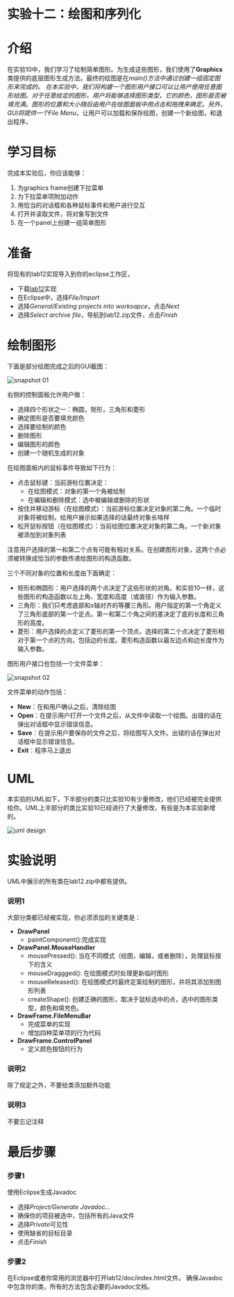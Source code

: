 实验十二：绘图和序列化
======

# 介绍
在实验10中，我们学习了绘制简单图形。为生成这些图形，我们使用了**Graphics**类提供的底层图形生成方法。最终的绘图是在*main()*方法中通过创建一组固定图形来完成的。
在本实验中，我们将构建一个图形用户接口可以让用户使用任意图形绘图。对于任意给定的图形，用户将能够选择图形类型，它的颜色，图形是否被填充满。图形的位置和大小随后由用户在绘图面板中用点击和拖拽来确定。另外，GUI将提供一个*File Menu*，让用户可以加载和保存绘图，创建一个新绘图，和退出程序。


# 学习目标
完成本实验后，你应该能够：
1. 为graphics frame创建下拉菜单
2. 为下拉菜单项附加动作
3. 用恰当的对话框和各种鼠标事件和用户进行交互
4. 打开并读取文件，将对象写到文件
5. 在一个panel上创建一组简单图形

# 准备
将现有的lab12实现导入到你的eclipse工作区，
- 下载[lab12](lab12.zip)实现
- 在Eclipse中，选择*File/Import*
- 选择*General/Existing projects into worksapce*，点击*Next*
- 选择*Select archive file*，导航到lab12.zip文件，点击*Finish*

# 绘制图形
下面是部分绘图完成之后的GUI截图：

![snapshot 01](images/snapshot_01.png)

右侧的控制面板允许用户做：
- 选择四个形状之一：椭圆，矩形，三角形和菱形
- 确定图形是否要填充颜色
- 选择要绘制的颜色
- 删除图形
- 编辑图形的颜色
- 创建一个随机生成的对象

在绘图面板内的鼠标事件导致如下行为：

- 点击鼠标键：当前游标位置决定：
    - 在绘图模式：对象的第一个角被绘制
    - 在编辑和删除模式：选中被编辑或删除的形状
- 按住并移动游标（在绘图模式）：当前游标位置决定对象的第二角。一个临时对象将被绘制，给用户展示如果选择的话最终对象长啥样
- 松开鼠标按钮（在绘图模式）：当前绘图位置决定对象的第二角。一个新对象被添加到对象列表

注意用户选择的第一和第二个点有可能有相对关系。在创建图形对象，这两个点必须被转换成恰当的参数传递给图形的构造函数。

三个不同对象的位置和长度由下面确定：

- 矩形和椭圆形：用户选择的两个点决定了这些形状的对角。和实验10一样，这些图形的构造函数以左上角、宽度和高度（或直径）作为输入参数。
- 三角形：我们只考虑底部和x轴对齐的等腰三角形。用户指定的第一个角定义了三角形底部的第一个定点。第一和第二个角之间的差决定了底的长度和三角形的高度。
- 菱形：用户选择的点定义了菱形的第一个顶点。选择的第二个点决定了菱形相对于第一个点的方向，包括边的长度。菱形构造函数以最左边点和边长度作为输入参数。

图形用户接口也包括一个文件菜单：

![snapshot 02](images/snapshot_02.png)

文件菜单的动作包括：

- **New**：在和用户确认之后，清除绘图
- **Open**：在提示用户打开一个文件之后，从文件中读取一个绘图。出错的话在弹出对话框中显示错误信息。
- **Save**：在提示用户要保存的文件之后，将绘图写入文件。出错的话在弹出对话框中显示错误信息。
- **Exit**：程序马上退出

# UML
本实验的UML如下，下半部分的类只比实验10有少量修改，他们已经被完全提供给你。UML上半部分的类比实验10已经进行了大量修改，有些是为本实验新增的。

![uml design](images/uml_design.png)



# 实验说明
UML中展示的所有类在lab12.zip中都有提供。

### 说明1
大部分类都已经被实现，你必须添加的关键类是：
- **DrawPanel**
    - paintComponent():完成实现
- **DrawPanel.MouseHandler**
    - mousePressed(): 当在不同模式（绘图，编辑，或者删除），处理鼠标按下的含义
    - mouseDraggged(): 在绘图模式时处理更新临时图形
    - mouseReleased(): 在绘图模式时最终定案绘制的图形，并将其添加到图形列表
    - createShape(): 创建正确的图形，取决于鼠标选中的点，选中的图形类型，颜色和填充色。
- **DrawFrame.FileMenuBar**
    - 完成菜单的实现
    - 增加四种菜单项的行为代码
- **DrawFrame.ControlPanel**
    - 定义颜色按钮的行为

### 说明2
除了规定之外，不要给类添加额外功能

### 说明3
不要忘记注释


# 最后步骤

### 步骤1
使用Eclipse生成Javadoc
- 选择*Project/Generate Javadoc...*
- 确保你的项目被选中，包括所有的Java文件
- 选择*Private*可见性
- 使用缺省的目标目录
- 点击*Finish*


### 步骤2
在Eclipse或者你常用的浏览器中打开lab12/doc/index.html文件。 确保Javadoc中包含你的类，所有的方法包含必要的Javadoc文档。


